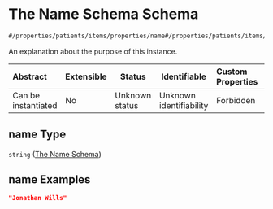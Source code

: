 # The Name Schema Schema

```txt
#/properties/patients/items/properties/name#/properties/patients/items/properties/name
```

An explanation about the purpose of this instance.


| Abstract            | Extensible | Status         | Identifiable            | Custom Properties | Additional Properties | Access Restrictions | Defined In                                                                        |
| :------------------ | ---------- | -------------- | ----------------------- | :---------------- | --------------------- | ------------------- | --------------------------------------------------------------------------------- |
| Can be instantiated | No         | Unknown status | Unknown identifiability | Forbidden         | Allowed               | none                | [firebase_final.schema.json\*](firebase_final.schema.json "open original schema") |

## name Type

`string` ([The Name Schema](firebase_final-properties-the-patients-schema-the-items-schema-properties-the-name-schema.md))

## name Examples

```json
"Jonathan Wills"
```
